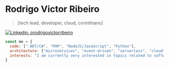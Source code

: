 
# Rodrigo Victor Ribeiro
> [tech lead, developer, cloud, corinthiano]

[![Linkedin: orodrigovictorribeiro](https://img.shields.io/static/v1?label=&message=orodrigovictorribeiro&logo=Linkedin&link=https://www.linkedin.com/in/orodrigovictorribeiro&style=flat-square&color=black)](https://www.linkedin.com/in/orodrigovictorribeiro)

```javascript
const me = {
  code: [".NET/C#", "PHP", "NodeJS/JavaScript", "Python"],
  architecture: ["microservices", "event-driven", "serverless", "cloud"],  
  interests: "I am currently very interested in topics related to software architecture, patterns, high availability and good programming practices"
}
```
